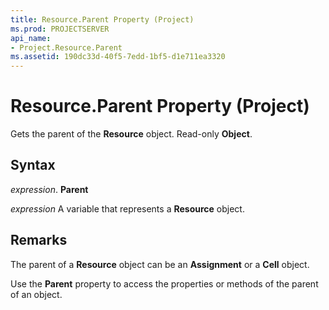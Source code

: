 ```yaml
---
title: Resource.Parent Property (Project)
ms.prod: PROJECTSERVER
api_name:
- Project.Resource.Parent
ms.assetid: 190dc33d-40f5-7edd-1bf5-d1e711ea3320
---
```



# Resource.Parent Property (Project)

Gets the parent of the  **Resource** object. Read-only **Object**.


## Syntax

 _expression_. **Parent**

 _expression_ A variable that represents a **Resource** object.


## Remarks

The parent of a  **Resource** object can be an **Assignment** or a **Cell** object.

Use the  **Parent** property to access the properties or methods of the parent of an object.


